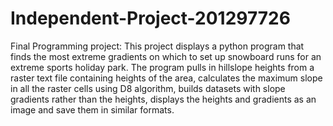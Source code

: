 # Independent-Project-201297726
Final Programming project:
This project displays a python program that finds the most extreme gradients on which to set up snowboard runs for an extreme sports holiday park. The program pulls in hillslope heights from a raster text file containing heights of the area, calculates the maximum slope in all the raster cells using D8 algorithm, builds datasets with slope gradients rather than the heights, displays the heights and gradients as an image and save them in similar formats.

